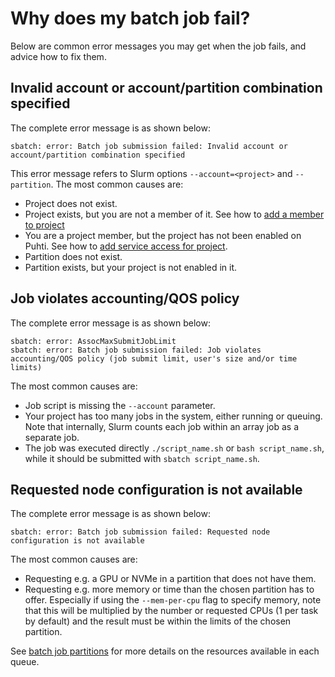 # Why does my batch job fail?

Below are common error messages you may get when the job fails, and advice how
to fix them.

## Invalid account or account/partition combination specified

The complete error message is as shown below:

```text
sbatch: error: Batch job submission failed: Invalid account or account/partition combination specified
```

This error message refers to Slurm options `--account=<project>` and
`--partition`. The most common causes are:

* Project does not exist.
* Project exists, but you are not a member of it. See how to
  [add a member to project](../../accounts/how-to-add-members-to-project.md)
* You are a project member, but the project has not been enabled on Puhti. See
  how to
  [add service access for project](../../accounts/how-to-add-service-access-for-project.md).
* Partition does not exist.
* Partition exists, but your project is not enabled in it.

## Job violates accounting/QOS policy

The complete error message is as shown below:

```text
sbatch: error: AssocMaxSubmitJobLimit
sbatch: error: Batch job submission failed: Job violates accounting/QOS policy (job submit limit, user's size and/or time limits)
```

The most common causes are:

* Job script is missing the `--account` parameter.
* Your project has too many jobs in the system, either running or queuing.
  Note that internally, Slurm counts each job within an array job as a separate
  job.
* The job was executed directly `./script_name.sh` or `bash script_name.sh`,
  while it should be submitted with `sbatch script_name.sh`.


## Requested node configuration is not available

The complete error message is as shown below:

```text
sbatch: error: Batch job submission failed: Requested node configuration is not available
```

The most common causes are:

* Requesting e.g. a GPU or NVMe in a partition that does not have them.
* Requesting e.g. more memory or time than the chosen partition has to offer. Especially if
  using the `--mem-per-cpu` flag to specify memory, note that this will be multiplied by the
  number or requested CPUs (1 per task by default) and the result must be within the limits
  of the chosen partition.

See [batch job partitions](../../computing/running/batch-job-partitions.md) for more details
on the resources available in each queue.
